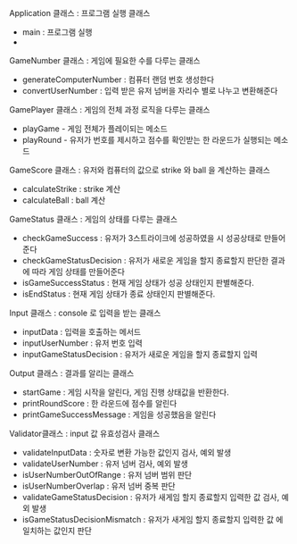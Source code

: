 Application 클래스 : 프로그램 실행 클래스
- main : 프로그램 실행
- 
GameNumber 클래스 : 게임에 필요한 수를 다루는 클래스
- generateComputerNumber : 컴퓨터 랜덤 번호 생성한다
- convertUserNumber : 입력 받은 유저 넘버을 자리수 별로 나누고 변환해준다

GamePlayer 클래스 : 게임의 전체 과정 로직을 다루는 클래스
- playGame - 게임 전체가 플레이되는 메소드
- playRound - 유저가 번호를 제시하고 점수를 확인받는 한 라운드가 실행되는 메소드

GameScore 클래스 : 유저와 컴퓨터의 값으로 strike 와 ball 을 계산하는 클래스
- calculateStrike : strike 계산
- calculateBall : ball 계산

GameStatus 클래스 : 게임의 상태를 다루는 클래스
- checkGameSuccess : 유저가 3스트라이크에 성공하였을 시 성공상태로 만들어준다 
- checkGameStatusDecision : 유저가 새로운 게임을 할지 종료할지 판단한 결과에 따라 게임 상태를 만들어준다
- isGameSuccessStatus : 현재 게임 상태가 성공 상태인지 판별해준다.
- isEndStatus : 현재 게임 상태가 종료 상태인지 판별해준다.

Input 클래스 : console 로 입력을 받는 클래스
- inputData : 입력을 호출하는 메서드
- inputUserNumber : 유저 번호 입력
- inputGameStatusDecision : 유저가 새로운 게임을 할지 종료할지 입력

Output 클래스 : 결과를 알리는 클래스
- startGame : 게임 시작을 알린다, 게임 진행 상태값을 반환한다.
- printRoundScore : 한 라운드에 점수를 알린다
- printGameSuccessMessage : 게임을 성공했음을 알린다

Validator클래스 : input 값 유효성검사 클래스
- validateInputData : 숫자로 변환 가능한 값인지 검사, 예외 발생
- validateUserNumber : 유저 넘버 검사, 예외 발생
- isUserNumberOutOfRange : 유저 넘버 범위 판단
- isUserNumberOverlap : 유저 넘버 중복 판단
- validateGameStatusDecision : 유저가 새게임 할지 종료할지 입력한 값 검사, 예외 발생
- isGameStatusDecisionMismatch : 유저가 새게임 할지 종료할지 입력한 값 에 일치하는 값인지 판단